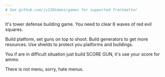 ```yaml
---
# See github.com/js13kGames/games for supported frontmatter
---
```

It's tower defense building game. You need to clear 6 waves of red evil squares.

Build platform, set guns on top to shoot. 
Build generators to get more resources.
Use shields to protect you platforms and buildings.

You if are in difficult situation just build SCORE GUN, it's use your score for ammo. 


There is not menu, sorry, hate menus.